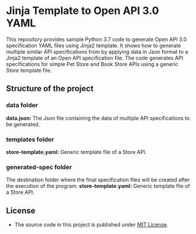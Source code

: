 # Jinja Template to Open API 3.0 YAML
This repository provides sample Python 3.7 code to generate Open API 3.0 specification YAML files using Jinja2 template. It shows how to generate multiple similar API specifications from by applying data in Json format to a Jinja2 template of an Open API specification file. The code generates API specifications for simple Pet Store and Book Store APIs using a generic Store template file.

## Structure of the project

### data folder

**data.json:**  The Json file containing the data of multiple API specifications to be generated.

### templates folder
**store-template.yaml:** Generic template file of a Store API.

### generated-spec folder
The destination folder where the final specification files will be created after the execution of the program.
**store-template.yaml:** Generic template file of a Store API.

## License
- The source code in this project is published under [MIT License](https://github.com/amitvsavant/jinja-template-2-open-api/blob/master/LICENSE.md).